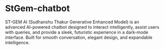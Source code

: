 # StGem-chatbot
ST-GEM AI (Sudhanshu Thakur Generative Enhanced Model) is an advanced AI-powered chatbot designed to interact intelligently, assist users with queries, and provide a sleek, futuristic experience in a dark-mode interface. Built for smooth conversation, elegant design, and expandable intelligence.
